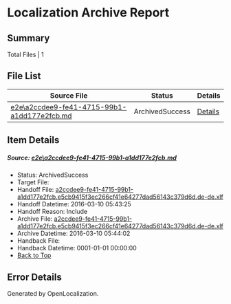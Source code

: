 # <a name='report-top'></a> Localization Archive Report

## Summary
 Total Files | 1

## File List
 Source File | Status | Details 
 ----------- | ------ | ------- 
 [e2e\a2ccdee9-fe41-4715-99b1-a1dd177e2fcb.md](https://github.com/OpenLocalizationTest/oltest/blob/f284f5210ad178ae0086487e2d61837fb112a922/e2e/a2ccdee9-fe41-4715-99b1-a1dd177e2fcb.md) | ArchivedSuccess | [Details](#05a766c93aeaa323cf5154b4856204b1548459984)

## Item Details
##### <a name='05a766c93aeaa323cf5154b4856204b1548459984'></a> Source: [e2e\a2ccdee9-fe41-4715-99b1-a1dd177e2fcb.md](https://github.com/OpenLocalizationTest/oltest/blob/f284f5210ad178ae0086487e2d61837fb112a922/e2e/a2ccdee9-fe41-4715-99b1-a1dd177e2fcb.md)
* Status: ArchivedSuccess
* Target File: 
* Handoff File: [a2ccdee9-fe41-4715-99b1-a1dd177e2fcb.e5cb9415f3ec266cf41e64277dad56143c379d6d.de-de.xlf](https://github.com/OpenLocalizationTestOrg/olhandoff/blob/a3b0944bc566216fea3039cb150f35f30249199d/ol-handoff/OpenLocalizationTestOrg/oltest.de-de/xinjiang/ht/a2ccdee9-fe41-4715-99b1-a1dd177e2fcb.e5cb9415f3ec266cf41e64277dad56143c379d6d.de-de.xlf)
* Handoff Datetime: 2016-03-10 05:43:25
* Handoff Reason: Include
* Archive File: [a2ccdee9-fe41-4715-99b1-a1dd177e2fcb.e5cb9415f3ec266cf41e64277dad56143c379d6d.de-de.xlf](https://github.com/OpenLocalizationTestOrg/olhandoff/blob/cb38ff83bb8b6b8e237e9fa97b040d6253d6a263/ol-handoff/OpenLocalizationTestOrg/oltest.de-de/xinjiang/ht/archive/a2ccdee9-fe41-4715-99b1-a1dd177e2fcb.e5cb9415f3ec266cf41e64277dad56143c379d6d.de-de.xlf)
* Archive Datetime: 2016-03-10 05:44:02
* Handback File: 
* Handback Datetime: 0001-01-01 00:00:00
* [Back to Top](#report-top)


## Error Details

Generated by OpenLocalization.

